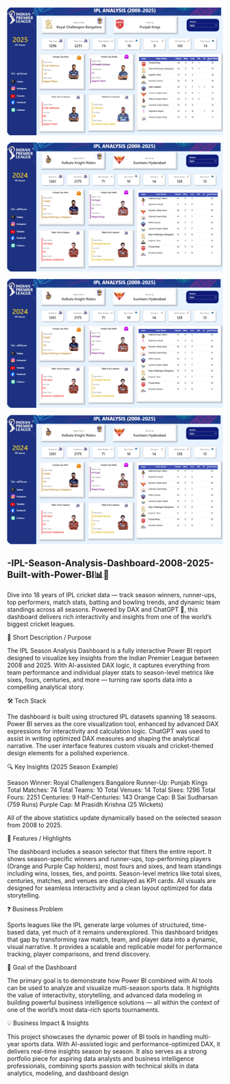 ![Dashboard Preview](https://github.com/Deepakkumbhar07/-IPL-Season-Analysis-Dashboard-2008-2025-Built-with-Power-BI/blob/main/IPL%20ANALYSIS.png)

  ![Dashboard Preview](https://github.com/Deepakkumbhar07/-IPL-Season-Analysis-Dashboard-2008-2025-Built-with-Power-BI/blob/main/IPL%20ANALYSIS%201.png)

  ![Dashboard Preview](https://github.com/Deepakkumbhar07/-IPL-Season-Analysis-Dashboard-2008-2025-Built-with-Power-BI/blob/main/IPL%20ANALYSIS%201.png)

![Dashboard Preview](https://github.com/Deepakkumbhar07/-IPL-Season-Analysis-Dashboard-2008-2025-Built-with-Power-BI/blob/main/IPL%20ANALYSIS%201.png)



## -IPL-Season-Analysis-Dashboard-2008-2025-Built-with-Power-BI📊🏏


Dive into 18 years of IPL cricket data — track season winners, runner-ups, top performers, match stats, batting and bowling trends, and dynamic team standings across all seasons. Powered by DAX and ChatGPT 🤖, this dashboard delivers rich interactivity and insights from one of the world’s biggest cricket leagues.

📌 Short Description / Purpose

The IPL Season Analysis Dashboard is a fully interactive Power BI report designed to visualize key insights from the Indian Premier League between 2008 and 2025. With AI-assisted DAX logic, it captures everything from team performance and individual player stats to season-level metrics like sixes, fours, centuries, and more — turning raw sports data into a compelling analytical story.

🛠️ Tech Stack

The dashboard is built using structured IPL datasets spanning 18 seasons. Power BI serves as the core visualization tool, enhanced by advanced DAX expressions for interactivity and calculation logic. ChatGPT was used to assist in writing optimized DAX measures and shaping the analytical narrative. The user interface features custom visuals and cricket-themed design elements for a polished experience.

🔍 Key Insights (2025 Season Example)

Season Winner: Royal Challengers Bangalore
Runner-Up: Punjab Kings
Total Matches: 74
Total Teams: 10
Total Venues: 14
Total Sixes: 1296
Total Fours: 2251
Centuries: 9
Half-Centuries: 143
Orange Cap: B Sai Sudharsan (759 Runs)
Purple Cap: M Prasidh Krishna (25 Wickets)

All of the above statistics update dynamically based on the selected season from 2008 to 2025.

🌟 Features / Highlights

The dashboard includes a season selector that filters the entire report. It shows season-specific winners and runner-ups, top-performing players (Orange and Purple Cap holders), most fours and sixes, and team standings including wins, losses, ties, and points. Season-level metrics like total sixes, centuries, matches, and venues are displayed as KPI cards. All visuals are designed for seamless interactivity and a clean layout optimized for data storytelling.

❓ Business Problem

Sports leagues like the IPL generate large volumes of structured, time-based data, yet much of it remains underexplored. This dashboard bridges that gap by transforming raw match, team, and player data into a dynamic, visual narrative. It provides a scalable and replicable model for performance tracking, player comparisons, and trend discovery.

🎯 Goal of the Dashboard

The primary goal is to demonstrate how Power BI combined with AI tools can be used to analyze and visualize multi-season sports data. It highlights the value of interactivity, storytelling, and advanced data modeling in building powerful business intelligence solutions — all within the context of one of the world’s most data-rich sports tournaments.

💡 Business Impact & Insights

This project showcases the dynamic power of BI tools in handling multi-year sports data. With AI-assisted logic and performance-optimized DAX, it delivers real-time insights season by season. It also serves as a strong portfolio piece for aspiring data analysts and business intelligence professionals, combining sports passion with technical skills in data analytics, modeling, and dashboard design
